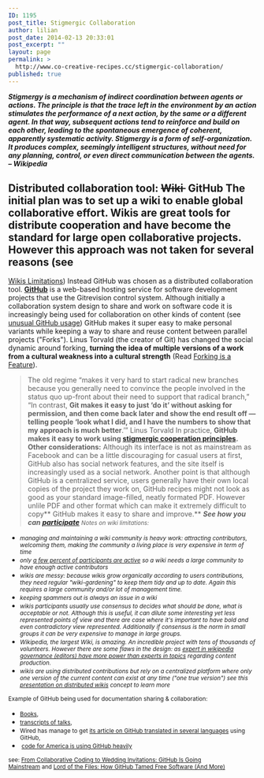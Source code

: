 ```yaml
---
ID: 1195
post_title: Stigmergic Collaboration
author: lilian
post_date: 2014-02-13 20:33:01
post_excerpt: ""
layout: page
permalink: >
  http://www.co-creative-recipes.cc/stigmergic-collaboration/
published: true
---
```

***Stigmergy is a mechanism of indirect coordination between agents or actions. The principle is that the trace left in the environment by an action stimulates the performance of a next action, by the same or a different agent. In that way, subsequent actions tend to reinforce and build on each other, leading to the spontaneous emergence of coherent, apparently systematic activity. Stigmergy is a form of self-organization. It produces complex, seemingly intelligent structures, without need for any planning, control, or even direct communication between the agents. – Wikipedia*** 
## Distributed collaboration tool: <s>Wiki </s> GitHub The initial plan was to set up a wiki to enable global collaborative effort. Wikis are great tools for distribute cooperation and have become the standard for large open collaborative projects. However this approach was not taken for several reasons (see 

[Wikis Limitations][1]) Instead GitHub was chosen as a distributed collaboration tool. [**GitHub**][2] is a web-based hosting service for software development projects that use the Gitrevision control system. Although initially a collaboration system design to share and work on software code it is increasingly being used for collaboration on other kinds of content (see [unusual GitHub usage][3]) GitHub makes it super easy to make personal variants while keeping a way to share and reuse content between parallel projects ("Forks"). Linus Torvald (the creator of Git) has changed the social dynamic around forking, **turning the idea of multiple versions of a work from a cultural weakness into a cultural strength** (Read [Forking is a Feature][4]). 
> The old regime “makes it very hard to start radical new branches because you generally need to convince the people involved in the status quo up-front about their need to support that radical branch,”   “In contrast, **Git makes it easy to just ‘do it’ without asking for permission, and then come back later and show the end result off — telling people ‘look what I did, and I have the numbers to show that my approach is much better**.’” Linus Torvald In practice, **GitHub makes it easy to work using [stigmergic cooperation principles][5].** **Other considerations:** Although its interface is not as mainstream as Facebook and can be a little discouraging for casual users at first, GitHub also has social network features, and the site itself is increasingly used as a social network. Another point is that although GitHub is a centralized service, users generally have their own local copies of the project they work on, GitHub recipes might not look as good as your standard image-filled, neatly formated PDF. However unlile PDF and other format which can make it extremely difficult to copy** GitHub makes it easy to share and improve.** ***See how you can [participate][6]*** <a name="wiki-limitations"></a> <small> <em>Notes on wiki limitations:</em></small> 
*   <small><em>managing and maintaining a wiki community is heavy work: attracting contributors, welcoming them, making the community a living place is very expensive in term of time</em></small>
*   <small><em>only <a href="https://en.wikipedia.org/wiki/1%25_rule_(Internet_culture)">a few percent of participants are active</a> so a wiki needs a large community to have enough active contributors</em></small>
*   <small><em>wikis are messy: because wikis grow organically according to users contributions, they need regular "wiki-gardening" to keep them tidy and up to date. Again this requires a large community and/or lot of management time.</em></small>
*   <small><em>keeping spammers out is always an issue in a wiki</em></small>
*   <small><em>wikis participants usually use consensus to decides what should be done, what is acceptable or not. Although this is useful, it can dilute some interesting yet less represented points of view and there are case where it's important to have bold and even contradictory view represented. Additionally if consensus is the norm in small groups it can be very expensive to manage in large groups.</em></small>
*   <small><em>Wikipedia, the largest Wiki, is amazing. An incredible project with tens of thousands of volunteers. However there are some flaws in the design: as <a href="http://firstmonday.org/ojs/index.php/fm/rt/printerFriendly/2613/2479">expert in wikipedia governance (editors) have more power than experts in topics</a> regarding content production.</em></small>
*   <small><em>wikis are using distributed contributions but rely on a centralized platform where only one version of the current content can exist at any time ("one true version") see this <a href="http://fr.slideshare.net/pfctdayelise/distributed-wikis">presentation on distributed wikis</a> concept to learn more</em></small>

<a name="github-usage"></a> <small> Example of GitHub being used for documentation sharing & collaboration: </small> 
*   <small><a href="http://www.linux-mag.com/id/7461/">Books</a>,</small>
*   <small><a href="https://GitHub.com/jwise/28c3-doctorow/blob/master/transcript.md">transcripts of talks</a>,</small>
*   <small>Wired has manage to get <a href="https://github.com/WiredEnterprise/Lord-of-the-Files">its article on GitHub translated in several languages</a> using GitHub,</small>
*   <small> <a href="https://github.com/codeforamerica">code for America is using GitHub heavily</a></small>

<small>see: <a href="http://www.wired.com/wiredenterprise/2013/09/github-for-anything/all/">From Collaborative Coding to Wedding Invitations: GitHub Is Going Mainstream</a> and <a href="http://www.wired.com/wiredenterprise/2012/02/github/all/">Lord of the Files: How GitHub Tamed Free Software (And More)</a> </small>

 [1]: #wiki-limitations
 [2]: https://github.com/
 [3]: #github-usage
 [4]: http://dashes.com/anil/2010/09/forking-is-a-feature.html
 [5]: https://georgiebc.wordpress.com/2012/12/24/stigmergy-2/
 [6]: http://www.co-creative-recipes.cc/participate/ "Participate"